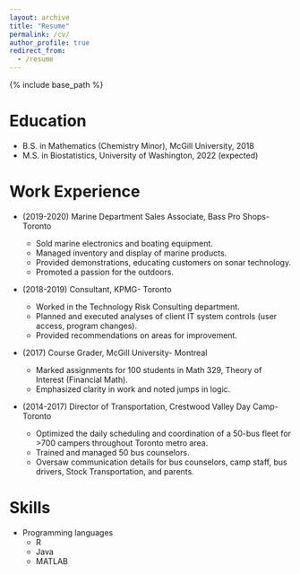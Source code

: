 ```yaml
---
layout: archive
title: "Resume"
permalink: /cv/
author_profile: true
redirect_from:
  - /resume
---
```


{% include base_path %}

Education
======
* B.S. in Mathematics (Chemistry Minor), McGill University, 2018
* M.S. in Biostatistics, University of Washington, 2022 (expected)

Work Experience
======
* (2019-2020) Marine Department Sales Associate, Bass Pro Shops- Toronto
    * Sold marine electronics and boating equipment.
    * Managed inventory and display of marine products.
    *	Provided demonstrations, educating customers on sonar technology.
    *	Promoted a passion for the outdoors.

* (2018-2019) Consultant, KPMG- Toronto
    * Worked in the Technology Risk Consulting department.
    *	Planned and executed analyses of client IT system controls (user access, program changes).
    *	Provided recommendations on areas for improvement.

* (2017) Course Grader, McGill University- Montreal
    *	Marked assignments for 100 students in Math 329, Theory of Interest (Financial Math).
    *	Emphasized clarity in work and noted jumps in logic.
  
* (2014-2017) Director of Transportation, Crestwood Valley Day Camp- Toronto
    * Optimized the daily scheduling and coordination of a 50-bus fleet for >700 campers throughout Toronto metro area.
    * Trained and managed 50 bus counselors.
    *	Oversaw communication details for bus counselors, camp staff, bus drivers, Stock Transportation, and parents.
  
Skills
======
* Programming languages
  * R
  * Java
  * MATLAB
